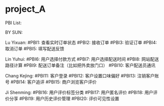 # project_A
PBI List:

BY SUN:


Lu Yixuan: 
#PBI1: 查看实时订单状态
#PBI2: 接收订单
#PBI3: 验证订单
#PBI4: 取消订单
#PBI5: 填写配送反馈


Lin Yuhui:
#PBI6: 用户选择付款方式
#PBI7: 用户选择配送时间
#PBI8: 网站配送路径计算
#PBI9: 配送订单备注（比如把外卖放门口）
#PBI10: 客户配送员通讯

Chang Kejing:
#PBI11: 客户登录
#PBI12: 客户设置口味偏好
#PBI13: 注销客户账号
#PBI14: 客户追评
#PBI15: 商户浏览客户评价

Ji Shenming:
#PBI16: 用户评价标签分类
#PBI17: 用户匿名评价
#PBI18: 用户评价分享
#PBI19: 用户历史评价管理
#PBI20: 评价可见性设置


